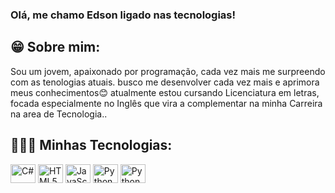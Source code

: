 ### Olá, me chamo Edson ligado nas tecnologias!

## 😁 Sobre mim:
<div>
<p>
  Sou um jovem, apaixonado por programação, cada vez mais me surpreendo com as tenologias atuais.
  busco me desenvolver cada vez mais e aprimora meus conhecimentos😊 atualmente estou cursando Licenciatura
  em letras, focada especialmente no Inglês que vira a complementar na minha Carreira na area de Tecnologia..
</p>  
</div>

## 👻👨‍💻 Minhas Tecnologias:

<div style="display: inline_block">
<img align="center" alt="C#" height="30" width="40"
  src="https://cdn.jsdelivr.net/gh/devicons/devicon@latest/icons/csharp/csharp-original.svg">
<img align="center" alt="HTML5#" height="30" width="40"
  src="https://cdn.jsdelivr.net/gh/devicons/devicon@latest/icons/html5/html5-original-wordmark.svg">
<img align="center" alt="JavaScript#" height="30" width="40"
  src="https://cdn.jsdelivr.net/gh/devicons/devicon@latest/icons/javascript/javascript-original.svg"/>
<img align="center" alt="Python" height="30" width="40"
  src="https://cdn.jsdelivr.net/gh/devicons/devicon@latest/icons/python/python-original.svg"/>
<img align="center" alt="Python" height="30" width="40"
  src="https://cdn.jsdelivr.net/gh/devicons/devicon@latest/icons/amazonwebservices/amazonwebservices-original-wordmark.svg"/>
</div><br>
